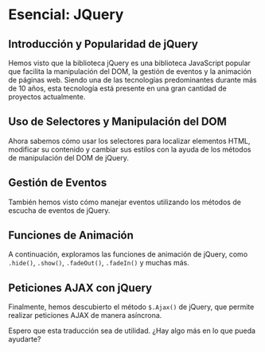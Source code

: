 # Esencial: JQuery
## Introducción y Popularidad de jQuery
Hemos visto que la biblioteca jQuery es una biblioteca JavaScript popular que facilita la manipulación del DOM, la gestión de eventos y la animación de páginas web. Siendo una de las tecnologías predominantes durante más de 10 años, esta tecnología está presente en una gran cantidad de proyectos actualmente.

## Uso de Selectores y Manipulación del DOM
Ahora sabemos cómo usar los selectores para localizar elementos HTML, modificar su contenido y cambiar sus estilos con la ayuda de los métodos de manipulación del DOM de jQuery.

## Gestión de Eventos
También hemos visto cómo manejar eventos utilizando los métodos de escucha de eventos de jQuery.

## Funciones de Animación
A continuación, exploramos las funciones de animación de jQuery, como `.hide()`, `.show()`, `.fadeOut()`, `.fadeIn()` y muchas más.

## Peticiones AJAX con jQuery
Finalmente, hemos descubierto el método `$.Ajax()` de jQuery, que permite realizar peticiones AJAX de manera asíncrona.

Espero que esta traducción sea de utilidad. ¿Hay algo más en lo que pueda ayudarte?
